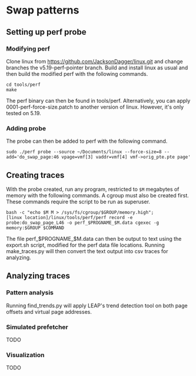 # Swap patterns

## Setting up perf probe
### Modifying perf
Clone linux from https://github.com/JacksonDagger/linux.git and change branches the v5.19-perf-pointer branch. Build and install linux as usual and then build the modified perf with the following commands.
```
cd tools/perf
make
```
The perf binary can then be found in tools/perf. Alternatively, you can apply 0001-perf-force-size.patch to another version of linux. However, it's only tested on 5.19.
### Adding probe
The probe can then be added to perf with the following command.
```
sudo ./perf probe --source ~/Documents/linux --force-size=8 --add='do_swap_page:46 vpage=vmf[3] vaddr=vmf[4] vmf->orig_pte.pte page'
```
## Creating traces
With the probe created, run any program, restricted to `$M` megabytes of memory with the following commands. A cgroup must also be created first. These commands require the script to be run as superuser.
```
bash -c "echo $M M > /sys/fs/cgroup/$GROUP/memory.high";
[linux location]/linux/tools/perf/perf record -e probe:do_swap_page_L46 -o perf_$PROGNAME_$M.data cgexec -g memory:$GROUP $COMMAND
```
The file perf_$PROGNAME_$M.data can then be output to text using the export.sh script, modified for the perf data file locations. Running make_traces.py will then convert the text output into csv traces for analyzing.

## Analyzing traces
### Pattern analysis
Running find_trends.py will apply LEAP's trend detection tool on both page offsets and virtual page addresses.

### Simulated prefetcher
TODO
### Visualization
TODO